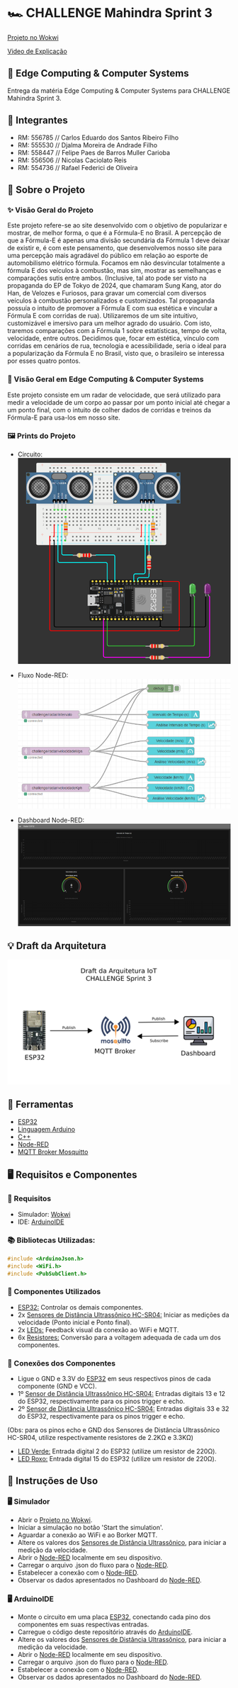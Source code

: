 # 🏎️ CHALLENGE Mahindra Sprint 3

[Projeto no Wokwi](https://wokwi.com/projects/410221919973964801)

[Video de Explicação](https://youtu.be/oCPU1WJsFvY)

## 🤖 Edge Computing & Computer Systems

Entrega da matéria Edge Computing & Computer Systems para CHALLENGE Mahindra Sprint 3.

## 👥 Integrantes

- RM: 556785 // Carlos Eduardo dos Santos Ribeiro Filho
- RM: 555530 // Djalma Moreira de Andrade Filho
- RM: 558447 // Felipe Paes de Barros Muller Carioba
- RM: 556506 // Nicolas Caciolato Reis
- RM: 554736 // Rafael Federici de Oliveira

## 📕 Sobre o Projeto

### ✨ Visão Geral do Projeto

Este projeto refere-se ao site desenvolvido com o objetivo de popularizar e mostrar, de melhor forma, o que é a Fórmula-E no Brasil. A percepção de que a Fórmula-E é apenas uma divisão secundária da Fórmula 1 deve deixar de existir e, é com este pensamento, que desenvolvemos nosso site para uma percepção mais agradável do público em relação ao esporte de automobilismo elétrico fórmula. Focamos em não desvincular totalmente a fórmula E dos veículos à combustão, mas sim, mostrar as semelhanças e comparações sutis entre ambos. (Inclusive, tal ato pode ser visto na propaganda do EP de Tokyo de 2024, que chamaram Sung Kang, ator do Han, de Velozes e Furiosos, para gravar um comercial com diversos veículos à combustão personalizados e customizados. Tal propaganda possuía o intuito de promover a Fórmula E com sua estética e vincular a Fórmula E com corridas de rua). Utilizaremos de um site intuitivo, customizável e imersivo para um melhor agrado do usuário. Com isto, traremos comparações com a Fórmula 1 sobre estatísticas, tempo de volta, velocidade, entre outros. Decidimos que, focar em estética, vínculo com corridas em cenários de rua, tecnologia e acessibilidade, seria o ideal para a popularização da Fórmula E no Brasil, visto que, o brasileiro se interessa por esses quatro pontos.

### 🤖 Visão Geral em Edge Computing & Computer Systems

Este projeto consiste em um radar de velocidade, que será utilizado para medir a velocidade de um corpo ao passar por um ponto inicial até chegar a um ponto final, com o intuito de colher dados de corridas e treinos da Fórmula-E para usa-los em nosso site.

### 🖼️ Prints do Projeto

- Circuito:
<img src="./img/Circuito.png"></img>

- Fluxo Node-RED:
<img src="./img/Node-RED.png"></img>

- Dashboard Node-RED:
<img src="./img/Dashboard.png"></img>

## 💡 Draft da Arquitetura

<img src="./img/Draft.jpg"></img>

## 🔨 Ferramentas

- [ESP32](https://espressif-docs.readthedocs-hosted.com/projects/arduino-esp32/en/latest/index.html)
- [Linguagem Arduino](https://www.arduino.cc/reference/pt/)
- [C++](https://learn.microsoft.com/pt-br/cpp/?view=msvc-170)
- [Node-RED](https://nodered.org/docs/)
- [MQTT Broker Mosquitto](https://mosquitto.org/man/mqtt-7.html)


## 🖥️ Requisitos e Componentes

### 🔧 Requisitos

- Simulador: [Wokwi](https://wokwi.com/)
- IDE: [ArduinoIDE](https://www.arduino.cc/en/software)

### 📚 Bibliotecas Utilizadas:

``` c++
#include <ArduinoJson.h>
#include <WiFi.h>
#include <PubSubClient.h>
```

### 📄 Componentes Utilizados

- [ESP32:](https://docs.wokwi.com/pt-BR/guides/esp32) Controlar os demais componentes.
- 2x [Sensores de Distância Ultrassônico HC-SR04:](https://docs.wokwi.com/pt-BR/parts/wokwi-hc-sr04) Iniciar as medições da velocidade (Ponto inicial e Ponto final).
- 2x [LEDs:](https://docs.wokwi.com/pt-BR/parts/wokwi-led) Feedback visual da conexão ao WiFi e MQTT.
- 6x [Resistores:](https://docs.wokwi.com/pt-BR/parts/wokwi-resistor) Conversão para a voltagem adequada de cada um dos componentes.

### 🔌 Conexões dos Componentes

- Ligue o GND e 3.3V do [ESP32](https://docs.wokwi.com/pt-BR/guides/esp32) em seus respectivos pinos de cada componente (GND e VCC).
- 1º [Sensor de Distância Ultrassônico HC-SR04:](https://docs.wokwi.com/pt-BR/parts/wokwi-hc-sr04) Entradas digitais 13 e 12 do ESP32, respectivamente para os pinos trigger e echo.
- 2º [Sensor de Distância Ultrassônico HC-SR04:](https://docs.wokwi.com/pt-BR/parts/wokwi-hc-sr04) Entradas digitais 33 e 32 do ESP32, respectivamente para os pinos trigger e echo.

(Obs: para os pinos echo e GND dos Sensores de Distância Ultrassônico HC-SR04, utilize respectivamente resistores de 2.2KΩ e 3.3KΩ)

- [LED Verde:](https://docs.wokwi.com/pt-BR/parts/wokwi-led) Entrada digital 2 do ESP32 (utilize um resistor de 220Ω).
- [LED Roxo:](https://docs.wokwi.com/pt-BR/parts/wokwi-led) Entrada digital 15 do ESP32 (utilize um resistor de 220Ω).

## 📒 Instruções de Uso

### 🖥️ Simulador

- Abrir o [Projeto no Wokwi](https://wokwi.com/projects/410221919973964801).
- Iniciar a simulação no botão 'Start the simulation'.
- Aguardar a conexão ao WiFi e ao Borker MQTT.
- Altere os valores dos [Sensores de Distância Ultrassônico](https://docs.wokwi.com/pt-BR/parts/wokwi-hc-sr04), para iniciar a medição da velocidade.
- Abrir o [Node-RED](https://nodered.org/docs/) localmente em seu dispositivo.
- Carregar o arquivo .json do fluxo para o [Node-RED](https://nodered.org/docs/).
- Estabelecer a conexão com o [Node-RED](https://nodered.org/docs/).
- Observar os dados apresentados no Dashboard do [Node-RED](https://nodered.org/docs/).

### 🖥️ ArduinoIDE

- Monte o circuito em uma placa [ESP32](https://docs.wokwi.com/pt-BR/guides/esp32), conectando cada pino dos componentes em suas respectivas entradas.
- Carregue o código deste repositório através do [ArduinoIDE](https://www.arduino.cc/en/software).
- Altere os valores dos [Sensores de Distância Ultrassônico](https://docs.wokwi.com/pt-BR/parts/wokwi-hc-sr04), para iniciar a medição da velocidade.
- Abrir o [Node-RED](https://nodered.org/docs/) localmente em seu dispositivo.
- Carregar o arquivo .json do fluxo para o [Node-RED](https://nodered.org/docs/).
- Estabelecer a conexão com o [Node-RED](https://nodered.org/docs/).
- Observar os dados apresentados no Dashboard do [Node-RED](https://nodered.org/docs/).